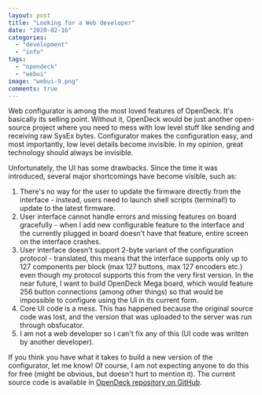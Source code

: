 ```yaml
---
layout: post
title: "Looking for a Web developer"
date: "2020-02-16"
categories: 
  - "development"
  - "info"
tags: 
  - "opendeck"
  - "webui"
image: "webui-9.png"
comments: true
---
```


Web configurator is among the most loved features of OpenDeck. It's basically its selling point. Without it, OpenDeck would be just another open-source project where you need to mess with low level stuff like sending and receiving raw SysEx bytes. Configurator makes the configuration easy, and most importantly, low level details become invisible. In my opinion, great technology should always be invisible.

Unfortunately, the UI has some drawbacks. Since the time it was introduced, several major shortcomings have become visible, such as:

1. There's no way for the user to update the firmware directly from the interface - instead, users need to launch shell scripts (terminal!) to update to the latest firmware.
2. User interface cannot handle errors and missing features on board gracefully - when I add new configurable feature to the interface and the currently plugged in board doesn't have that feature, entire screen on the interface crashes.
3. User interface doesn't support 2-byte variant of the configuration protocol - translated, this means that the interface supports only up to 127 components per block (max 127 buttons, max 127 encoders etc.) even though my protocol supports this from the very first version. In the near future, I want to build OpenDeck Mega board, which would feature 256 button connections (among other things) so that would be impossible to configure using the UI in its current form.
4. Core UI code is a mess. This has happened because the original source code was lost, and the version that was uploaded to the server was run through obsfucator.
5. I am not a web developer so I can't fix any of this (UI code was written by another developer).

If you think you have what it takes to build a new version of the configurator, let me know! Of course, I am not expecting anyone to do this for free (might be obvious, but doesn't hurt to mention it). The current source code is available in [OpenDeck repository on GitHub](https://github.com/paradajz/OpenDeck/tree/master/webui).
